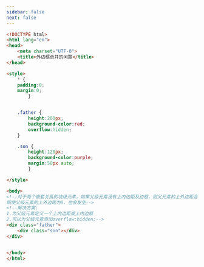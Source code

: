 ```yaml
---
sidebar: false
next: false
---
```

<BlogInfo/>






```html
<!DOCTYPE html>
<html lang="en">
<head>
    <meta charset="UTF-8">
    <title>外边框合并的问题</title>
</head>

<style>
    * {
    padding:0;
    margin:0;
        }


    .father {
        height:200px;
        background-color:red;
        overflow:hidden;
    }

    .son {
        height:120px;
        background-color:purple;
        margin:50px auto;
        }

</style>

<body>
<!--对于两个嵌套关系的块级元素，如果父级元素没有上内边距及边框，则父元素的上外边距会与子元素的上外边距发生合并，合并后的外边距为两者中的较大者，
即使父级元素的上外边距为0，也会发生-->
<!--解决方案:
1.为父级元素定义一个上内边距或上内边框
2.可以为父级元素添加overflow:hidden;-->
<div class="father">
    <div class="son"></div>
</div>


</body>
</html>
```






<ActionBox />
        
<style>#top-box {margin-top:0.5rem!important;}</style>